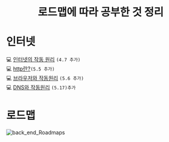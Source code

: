 # <center>로드맵에 따라 공부한 것 정리
# 인터넷
💻 [인터넷의 작동 원리](./%EC%A0%95%EB%A6%AC/Internet.md)
```(4.7 추가)```<Br>
💻 [http란?](./%EC%A0%95%EB%A6%AC/http.md)```(5.5 추가)```<br>
💻 [브라우저와 작동원리](./%EC%A0%95%EB%A6%AC/browser.md) ```(5.6 추가)```<br>
💻 [DNS와 작동원리](./%EC%A0%95%EB%A6%AC/DNS.md) ```(5.17)추가```
# 로드맵
![back_end_Roadmaps](https://blog.kakaocdn.net/dn/bq03dY/btrnCzNDlUE/EQPcSTH1TGR50KCBsnC5K1/img.png)

